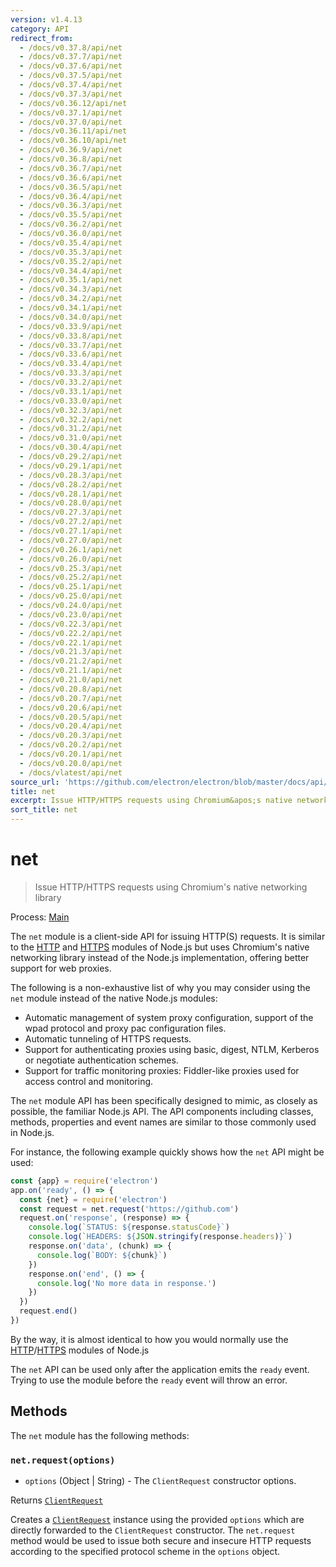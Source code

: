 ```yaml
---
version: v1.4.13
category: API
redirect_from:
  - /docs/v0.37.8/api/net
  - /docs/v0.37.7/api/net
  - /docs/v0.37.6/api/net
  - /docs/v0.37.5/api/net
  - /docs/v0.37.4/api/net
  - /docs/v0.37.3/api/net
  - /docs/v0.36.12/api/net
  - /docs/v0.37.1/api/net
  - /docs/v0.37.0/api/net
  - /docs/v0.36.11/api/net
  - /docs/v0.36.10/api/net
  - /docs/v0.36.9/api/net
  - /docs/v0.36.8/api/net
  - /docs/v0.36.7/api/net
  - /docs/v0.36.6/api/net
  - /docs/v0.36.5/api/net
  - /docs/v0.36.4/api/net
  - /docs/v0.36.3/api/net
  - /docs/v0.35.5/api/net
  - /docs/v0.36.2/api/net
  - /docs/v0.36.0/api/net
  - /docs/v0.35.4/api/net
  - /docs/v0.35.3/api/net
  - /docs/v0.35.2/api/net
  - /docs/v0.34.4/api/net
  - /docs/v0.35.1/api/net
  - /docs/v0.34.3/api/net
  - /docs/v0.34.2/api/net
  - /docs/v0.34.1/api/net
  - /docs/v0.34.0/api/net
  - /docs/v0.33.9/api/net
  - /docs/v0.33.8/api/net
  - /docs/v0.33.7/api/net
  - /docs/v0.33.6/api/net
  - /docs/v0.33.4/api/net
  - /docs/v0.33.3/api/net
  - /docs/v0.33.2/api/net
  - /docs/v0.33.1/api/net
  - /docs/v0.33.0/api/net
  - /docs/v0.32.3/api/net
  - /docs/v0.32.2/api/net
  - /docs/v0.31.2/api/net
  - /docs/v0.31.0/api/net
  - /docs/v0.30.4/api/net
  - /docs/v0.29.2/api/net
  - /docs/v0.29.1/api/net
  - /docs/v0.28.3/api/net
  - /docs/v0.28.2/api/net
  - /docs/v0.28.1/api/net
  - /docs/v0.28.0/api/net
  - /docs/v0.27.3/api/net
  - /docs/v0.27.2/api/net
  - /docs/v0.27.1/api/net
  - /docs/v0.27.0/api/net
  - /docs/v0.26.1/api/net
  - /docs/v0.26.0/api/net
  - /docs/v0.25.3/api/net
  - /docs/v0.25.2/api/net
  - /docs/v0.25.1/api/net
  - /docs/v0.25.0/api/net
  - /docs/v0.24.0/api/net
  - /docs/v0.23.0/api/net
  - /docs/v0.22.3/api/net
  - /docs/v0.22.2/api/net
  - /docs/v0.22.1/api/net
  - /docs/v0.21.3/api/net
  - /docs/v0.21.2/api/net
  - /docs/v0.21.1/api/net
  - /docs/v0.21.0/api/net
  - /docs/v0.20.8/api/net
  - /docs/v0.20.7/api/net
  - /docs/v0.20.6/api/net
  - /docs/v0.20.5/api/net
  - /docs/v0.20.4/api/net
  - /docs/v0.20.3/api/net
  - /docs/v0.20.2/api/net
  - /docs/v0.20.1/api/net
  - /docs/v0.20.0/api/net
  - /docs/vlatest/api/net
source_url: 'https://github.com/electron/electron/blob/master/docs/api/net.md'
title: net
excerpt: Issue HTTP/HTTPS requests using Chromium&apos;s native networking library
sort_title: net
---
```

# net

> Issue HTTP/HTTPS requests using Chromium's native networking library

Process: [Main]({{site.baseurl}}/docs/tutorial/quick-start#main-process)

The `net` module is a client-side API for issuing HTTP(S) requests. It is similar to the [HTTP](https://nodejs.org/api/http.html) and [HTTPS](https://nodejs.org/api/https.html) modules of Node.js but uses Chromium's native networking library instead of the Node.js implementation, offering better support for web proxies.

The following is a non-exhaustive list of why you may consider using the `net` module instead of the native Node.js modules:

*   Automatic management of system proxy configuration, support of the wpad protocol and proxy pac configuration files.
*   Automatic tunneling of HTTPS requests.
*   Support for authenticating proxies using basic, digest, NTLM, Kerberos or negotiate authentication schemes.
*   Support for traffic monitoring proxies: Fiddler-like proxies used for access control and monitoring.

The `net` module API has been specifically designed to mimic, as closely as possible, the familiar Node.js API. The API components including classes, methods, properties and event names are similar to those commonly used in Node.js.

For instance, the following example quickly shows how the `net` API might be used:

```javascript
const {app} = require('electron')
app.on('ready', () => {
  const {net} = require('electron')
  const request = net.request('https://github.com')
  request.on('response', (response) => {
    console.log(`STATUS: ${response.statusCode}`)
    console.log(`HEADERS: ${JSON.stringify(response.headers)}`)
    response.on('data', (chunk) => {
      console.log(`BODY: ${chunk}`)
    })
    response.on('end', () => {
      console.log('No more data in response.')
    })
  })
  request.end()
})
```

By the way, it is almost identical to how you would normally use the [HTTP](https://nodejs.org/api/http.html)/[HTTPS](https://nodejs.org/api/https.html) modules of Node.js

The `net` API can be used only after the application emits the `ready` event. Trying to use the module before the `ready` event will throw an error.

## Methods

The `net` module has the following methods:

### `net.request(options)`

*   `options` (Object | String) - The `ClientRequest` constructor options.

Returns [`ClientRequest`]({{site.baseurl}}/docs/api/client-request)

Creates a [`ClientRequest`]({{site.baseurl}}/docs/api/client-request) instance using the provided `options` which are directly forwarded to the `ClientRequest` constructor. The `net.request` method would be used to issue both secure and insecure HTTP requests according to the specified protocol scheme in the `options` object.
